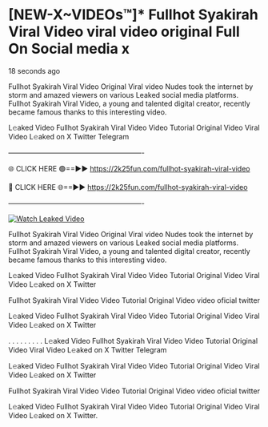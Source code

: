 # [NEW-X~VIDEOs™]* Fullhot Syakirah Viral Video viral video original Full On Social media x

18 seconds ago

Fullhot Syakirah Viral Video Original Viral video Nudes took the internet by storm and amazed viewers on various Leaked social media platforms. Fullhot Syakirah Viral Video, a young and talented digital creator, recently became famous thanks to this interesting video.

L𝚎aked Video Fullhot Syakirah Viral Video Video Tutorial Original Video Viral Video L𝚎aked on X Twitter Telegram

———————————————————-

🌐 CLICK HERE 🟢==►► https://2k25fun.com/fullhot-syakirah-viral-video

🔴 CLICK HERE 🌐==►► https://2k25fun.com/fullhot-syakirah-viral-video

———————————————————-

[![Watch Leaked Video](https://miro.medium.com/v2/resize:fit:828/format:webp/1*cilzJN44JGOrTw9NJCrNHA.gif "Watch Leaked Video")](https://2k25fun.com/fullhot-syakirah-viral-video)

Fullhot Syakirah Viral Video Original Viral video Nudes took the internet by storm and amazed viewers on various Leaked social media platforms. Fullhot Syakirah Viral Video, a young and talented digital creator, recently became famous thanks to this interesting video.

L𝚎aked Video Fullhot Syakirah Viral Video Video Tutorial Original Video Viral Video L𝚎aked on X Twitter

Fullhot Syakirah Viral Video Video Tutorial Original Video video oficial twitter

L𝚎aked Video Fullhot Syakirah Viral Video Video Tutorial Original Video Viral Video L𝚎aked on X Twitter

. . . . . . . . . L𝚎aked Video Fullhot Syakirah Viral Video Video Tutorial Original Video Viral Video L𝚎aked on X Twitter Telegram

L𝚎aked Video Fullhot Syakirah Viral Video Video Tutorial Original Video Viral Video L𝚎aked on X Twitter

Fullhot Syakirah Viral Video Video Tutorial Original Video video oficial twitter

L𝚎aked Video Fullhot Syakirah Viral Video Video Tutorial Original Video Viral Video L𝚎aked on X Twitter.